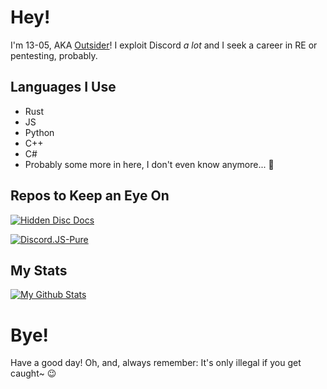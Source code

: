# Hey!
I'm 13-05, AKA [Outsider](https://discordid.13-05.repl.co/569675586541191346)! I exploit Discord *a lot* and I seek a career in RE or pentesting, probably.

## Languages I Use
- Rust
- JS
- Python
- C++
- C#
- Probably some more in here, I don't even know anymore... 🥲

## Repos to Keep an Eye On
[![Hidden Disc Docs](https://github-readme-stats.vercel.app/api/pin/?username=13-05&repo=hidden-disc-docs&theme=material-palenight)](https://github.com/13-05/hidden-disc-docs)

[![Discord.JS-Pure](https://github-readme-stats.vercel.app/api/pin/?username=13-05&repo=discord.js-pure&theme=material-palenight)](https://github.com/13-05/discord.js-pure)

## My Stats
[![My Github Stats](https://github-readme-stats.vercel.app/api?username=13-05&show_icons=true&theme=material-palenight&hide=contribs,prs)](#)

# Bye!
Have a good day! Oh, and, always remember: It's only illegal if you get caught~ 😉
